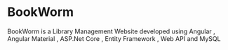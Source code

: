 # BookWorm
BookWorm is a Library Management Website developed using Angular ,  Angular Material , ASP.Net Core , Entity Framework , Web API and MySQL 
